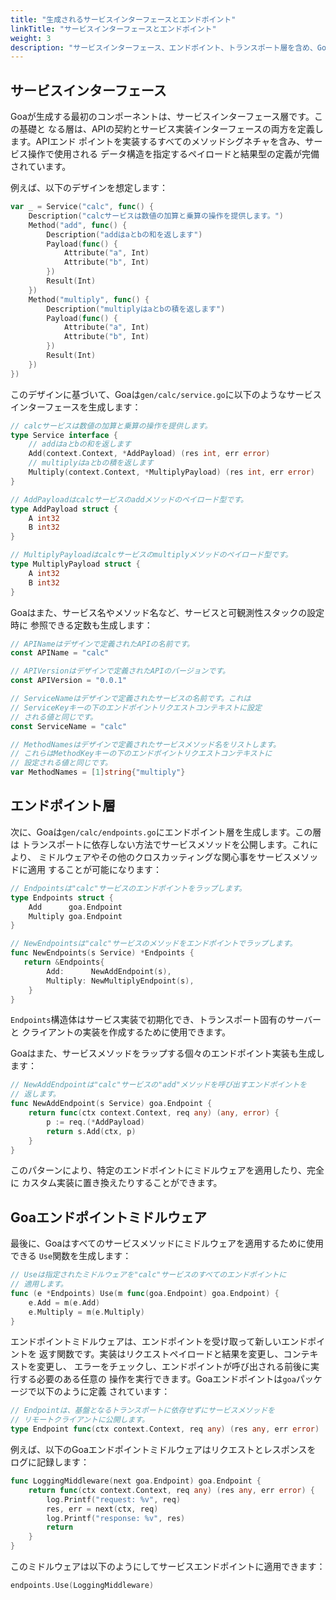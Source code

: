 ```yaml
---
title: "生成されるサービスインターフェースとエンドポイント"
linkTitle: "サービスインターフェースとエンドポイント"
weight: 3
description: "サービスインターフェース、エンドポイント、トランスポート層を含め、Goaによって生成されるコードについて学びます。"
---
```


## サービスインターフェース

Goaが生成する最初のコンポーネントは、サービスインターフェース層です。この基礎と
なる層は、APIの契約とサービス実装インターフェースの両方を定義します。APIエンド
ポイントを実装するすべてのメソッドシグネチャを含み、サービス操作で使用される
データ構造を指定するペイロードと結果型の定義が完備されています。

例えば、以下のデザインを想定します：

```go
var _ = Service("calc", func() {
    Description("calcサービスは数値の加算と乗算の操作を提供します。")
    Method("add", func() {
        Description("addはaとbの和を返します")
        Payload(func() {
            Attribute("a", Int)
            Attribute("b", Int)
        })
        Result(Int)
    })
    Method("multiply", func() {
        Description("multiplyはaとbの積を返します")
        Payload(func() {
            Attribute("a", Int)
            Attribute("b", Int)
        })
        Result(Int)
    })
})
```

このデザインに基づいて、Goaは`gen/calc/service.go`に以下のようなサービス
インターフェースを生成します：

```go
// calcサービスは数値の加算と乗算の操作を提供します。
type Service interface {
    // addはaとbの和を返します
    Add(context.Context, *AddPayload) (res int, err error)
    // multiplyはaとbの積を返します
    Multiply(context.Context, *MultiplyPayload) (res int, err error)
}

// AddPayloadはcalcサービスのaddメソッドのペイロード型です。
type AddPayload struct {
    A int32
    B int32
}

// MultiplyPayloadはcalcサービスのmultiplyメソッドのペイロード型です。
type MultiplyPayload struct {
    A int32
    B int32
}
```

Goaはまた、サービス名やメソッド名など、サービスと可観測性スタックの設定時に
参照できる定数も生成します：

```go
// APINameはデザインで定義されたAPIの名前です。
const APIName = "calc"

// APIVersionはデザインで定義されたAPIのバージョンです。
const APIVersion = "0.0.1"

// ServiceNameはデザインで定義されたサービスの名前です。これは
// ServiceKeyキーの下のエンドポイントリクエストコンテキストに設定
// される値と同じです。
const ServiceName = "calc"

// MethodNamesはデザインで定義されたサービスメソッド名をリストします。
// これらはMethodKeyキーの下のエンドポイントリクエストコンテキストに
// 設定される値と同じです。
var MethodNames = [1]string{"multiply"}
```

## エンドポイント層

次に、Goaは`gen/calc/endpoints.go`にエンドポイント層を生成します。この層は
トランスポートに依存しない方法でサービスメソッドを公開します。これにより、
ミドルウェアやその他のクロスカッティングな関心事をサービスメソッドに適用
することが可能になります：

```go
// Endpointsは"calc"サービスのエンドポイントをラップします。
type Endpoints struct {
    Add      goa.Endpoint
    Multiply goa.Endpoint
}

// NewEndpointsは"calc"サービスのメソッドをエンドポイントでラップします。
func NewEndpoints(s Service) *Endpoints {
   return &Endpoints{
        Add:      NewAddEndpoint(s),
        Multiply: NewMultiplyEndpoint(s),
    }
}
```

`Endpoints`構造体はサービス実装で初期化でき、トランスポート固有のサーバーと
クライアントの実装を作成するために使用できます。

Goaはまた、サービスメソッドをラップする個々のエンドポイント実装も生成します：

```go
// NewAddEndpointは"calc"サービスの"add"メソッドを呼び出すエンドポイントを
// 返します。
func NewAddEndpoint(s Service) goa.Endpoint {
    return func(ctx context.Context, req any) (any, error) {
        p := req.(*AddPayload)
        return s.Add(ctx, p)
    }
}
```

このパターンにより、特定のエンドポイントにミドルウェアを適用したり、完全に
カスタム実装に置き換えたりすることができます。

## Goaエンドポイントミドルウェア

最後に、Goaはすべてのサービスメソッドにミドルウェアを適用するために使用できる
`Use`関数を生成します：

```go
// Useは指定されたミドルウェアを"calc"サービスのすべてのエンドポイントに
// 適用します。
func (e *Endpoints) Use(m func(goa.Endpoint) goa.Endpoint) {
    e.Add = m(e.Add)
    e.Multiply = m(e.Multiply)
}
```

エンドポイントミドルウェアは、エンドポイントを受け取って新しいエンドポイントを
返す関数です。実装はリクエストペイロードと結果を変更し、コンテキストを変更し、
エラーをチェックし、エンドポイントが呼び出される前後に実行する必要のある任意の
操作を実行できます。Goaエンドポイントは`goa`パッケージで以下のように定義
されています：

```go
// Endpointは、基盤となるトランスポートに依存せずにサービスメソッドを
// リモートクライアントに公開します。
type Endpoint func(ctx context.Context, req any) (res any, err error)
```

例えば、以下のGoaエンドポイントミドルウェアはリクエストとレスポンスを
ログに記録します：

```go
func LoggingMiddleware(next goa.Endpoint) goa.Endpoint {
    return func(ctx context.Context, req any) (res any, err error) {
        log.Printf("request: %v", req)
        res, err = next(ctx, req)
        log.Printf("response: %v", res)
        return
    }
}
```

このミドルウェアは以下のようにしてサービスエンドポイントに適用できます：

```go
endpoints.Use(LoggingMiddleware)
``` 